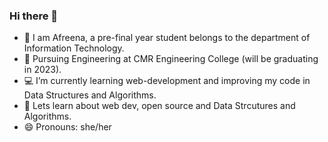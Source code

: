 ### Hi there 👋
- 👀 I am Afreena, a pre-final year student belongs to the department of                Information Technology.
- 🏫 Pursuing Engineering at CMR Engineering College (will be graduating in              2023).
- 💻 I’m currently learning web-development and improving my code in Data                Structures and Algorithms.
- 💬 Lets learn about web dev, open source and Data Strcutures and Algorithms.
- 😄 Pronouns: she/her


